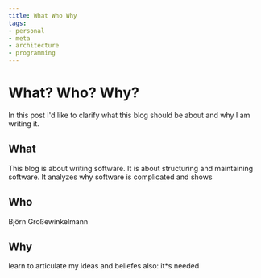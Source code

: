 ```yaml
---
title: What Who Why
tags:
- personal
- meta
- architecture
- programming
---
```

# What? Who? Why?
In this post I'd like to clarify what this blog should be about and why I am writing it.

## What
This blog is about writing software. It is about structuring and maintaining software. It analyzes why software is complicated and shows 


## Who 
Björn Großewinkelmann

## Why
learn to articulate my ideas and beliefes
also: it*s needed
<!--stackedit_data:
eyJoaXN0b3J5IjpbLTE0Nzg1NzM5MTIsMTEwMTQ0NTEzNCwtMT
Y4OTU4NDQ5NywtMTczNzcxMjc1MSwtNTc0NjUzNjgsMTkzNjc1
NTQ0OSwtNTAwNDc0MjM2XX0=
-->